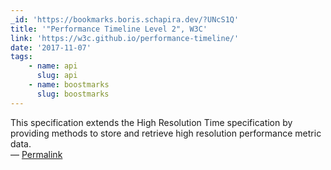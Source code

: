 ```yaml
---
_id: 'https://bookmarks.boris.schapira.dev/?UNcS1Q'
title: '"Performance Timeline Level 2", W3C'
link: 'https://w3c.github.io/performance-timeline/'
date: '2017-11-07'
tags:
    - name: api
      slug: api
    - name: boostmarks
      slug: boostmarks
---
```


This specification extends the High Resolution Time specification by providing
methods to store and retrieve high resolution performance metric data.
<br>&#8212;
<a href="https://bookmarks.boris.schapira.dev/?UNcS1Q" title="Permalink">Permalink</a>
